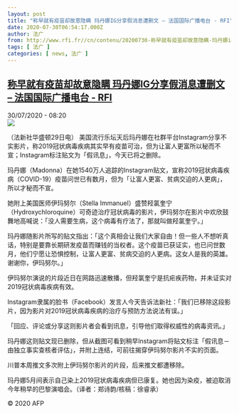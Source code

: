 ```yaml
---
layout: post
title: "称早就有疫苗却故意隐瞒 玛丹娜IG分享假消息遭删文 – 法国国际广播电台 - RFI"
date: 2020-07-30T06:54:17.000Z
author: 法广
from: http://www.rfi.fr//cn/contenu/20200730-称早就有疫苗却故意隐瞒-玛丹娜ig分享假消息遭删文
tags: [ 法广 ]
categories: [ news, 法广 ]
---
```

<!--1596092057000-->
[称早就有疫苗却故意隐瞒 玛丹娜IG分享假消息遭删文 – 法国国际广播电台 - RFI](http://www.rfi.fr//cn/contenu/20200730-%E7%A7%B0%E6%97%A9%E5%B0%B1%E6%9C%89%E7%96%AB%E8%8B%97%E5%8D%B4%E6%95%85%E6%84%8F%E9%9A%90%E7%9E%92-%E7%8E%9B%E4%B8%B9%E5%A8%9Cig%E5%88%86%E4%BA%AB%E5%81%87%E6%B6%88%E6%81%AF%E9%81%AD%E5%88%A0%E6%96%87)
------

<div>
<div>30/07/2020 - 08:20</div><img src="https://s.rfi.fr/media/display/9cd5081a-d22f-11ea-b8a0-005056bff430/w:310/p:16x9/int0008b.200730142005.jpg"><div class="t-content__body u-clearfix"><div class="m-interstitial"></div><p>（法新社华盛顿29日电）    美国流行乐坛天后玛丹娜在社群平台Instagram分享不实影片，称2019冠状病毒疾病其实早有疫苗可治，但为让富人更富所以秘而不宣；Instagram标注贴文为「假讯息」，今天已将之删除。</p><p>   玛丹娜（Madonna）在她1540万人追踪的Instagram贴文，宣称2019冠状病毒疾病（COVID-19）疫苗问世已有数月，但为「让富人更富、贫病交迫的人更病」，所以才秘而不宣。</p><p>    她附上美国医师伊玛努尔（Stella Immanuel）盛赞羟氯奎宁（Hydroxychloroquine）可奇迹治疗冠状病毒的影片，伊玛努尔在影片中欢欣鼓舞地高喊说：「没人需要生病，这个病毒有疗法了，那就叫做羟氯奎宁。」</p><p>    玛丹娜随影片所写的贴文指出：「这个真相会让我们大家自由！但一些人不想听真话，特别是要靠长期研发疫苗而赚钱的当权者。这个疫苗已获证实，也已问世数月，他们宁愿让恐惧控制，让富人更富、贫病交迫的人更病。这女人是我的英雄。谢谢你，伊玛努尔。」</p><p>    伊玛努尔演说的片段近日在网路迅速散播，但羟氯奎宁是抗疟疾药物，并未证实对2019冠状病毒疾病有效。</p><p>    Instagram隶属的脸书（Facebook）发言人今天告诉法新社：「我们已移除这段影片，因为影片对2019冠状病毒疾病的治疗与预防方法说法有误。」</p><p>    「回应、评论或分享这则影片者会看到讯息，引导他们取得权威性的病毒资讯。」</p><p>    玛丹娜这则贴文现已删除，但从截图可看到稍早Instagram将贴文标注「假讯息－由独立事实查核者评估」，并附上连结，可前往揭穿伊玛努尔影片不实的页面。</p><p>    川普本周推文多次附上伊玛努尔影片的片段，后来推文都遭移除。</p><p>    玛丹娜5月间表示自己染上2019冠状病毒疾病但已康复。她也因为染疫，被迫取消今年稍早的巴黎演唱会。（译者：郑诗韵/核稿：徐睿承）</p><p class="t-copyright">© 2020 AFP</p>        </div>
</div>
